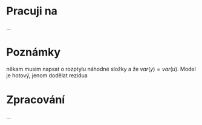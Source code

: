# Pracuji na
...
# Poznámky
někam musím napsat o rozptylu náhodné složky a že $var(y) = var(u)$.
Model je hotový, jenom dodělat rezidua
# Zpracování
...